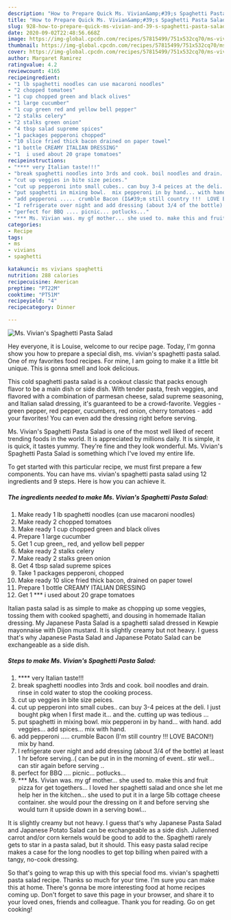 ```yaml
---
description: "How to Prepare Quick Ms. Vivian&amp;#39;s Spaghetti Pasta Salad"
title: "How to Prepare Quick Ms. Vivian&amp;#39;s Spaghetti Pasta Salad"
slug: 928-how-to-prepare-quick-ms-vivian-and-39-s-spaghetti-pasta-salad
date: 2020-09-02T22:48:56.668Z
image: https://img-global.cpcdn.com/recipes/57815499/751x532cq70/ms-vivians-spaghetti-pasta-salad-recipe-main-photo.jpg
thumbnail: https://img-global.cpcdn.com/recipes/57815499/751x532cq70/ms-vivians-spaghetti-pasta-salad-recipe-main-photo.jpg
cover: https://img-global.cpcdn.com/recipes/57815499/751x532cq70/ms-vivians-spaghetti-pasta-salad-recipe-main-photo.jpg
author: Margaret Ramirez
ratingvalue: 4.2
reviewcount: 4165
recipeingredient:
- "1 lb spaghetti noodles can use macaroni noodles"
- "2 chopped tomatoes"
- "1 cup chopped green and black olives"
- "1 large cucumber"
- "1 cup green red and yellow bell pepper"
- "2 stalks celery"
- "2 stalks green onion"
- "4 tbsp salad supreme spices"
- "1 packages pepperoni chopped"
- "10 slice fried thick bacon drained on paper towel"
- "1 bottle CREAMY ITALIAN DRESSING"
- "1  i used about 20 grape tomatoes"
recipeinstructions:
- "**** very Italian taste!!!"
- "break spaghetti noodles into 3rds and cook. boil noodles and drain.  rinse in cold water to stop the cooking process."
- "cut up veggies in bite size peices."
- "cut up pepperoni into small cubes.. can buy 3-4 peices at the deli.   I just bought pkg when I first made it... and the.  cutting up was tedious ..."
- "put spaghetti in mixing bowl.  mix pepperoni in by hand... with hand.  add veggies... add spices... mix with hand."
- "add pepperoni ..... crumble Bacon (I&#39;m still country !!!  LOVE BACON!!)  mix by hand."
- "I refrigerate over night and add dressing (about 3/4 of the bottle) at least 1 hr before serving..( can be put in in the morning of event.. stir well... can stir again before serving .."
- "perfect for BBQ .... picnic... potlucks..."
- "*** Ms. Vivian was. my gf mother... she used to. make this and fruit pizza for get togethers...  I loved her spaghetti salad and once she let me help her in the kitchen... she used to put it in a large 5lb cottage cheese container. she would pour the dressing on it and before serving she would turn it upside down in a serving bowl..."
categories:
- Recipe
tags:
- ms
- vivians
- spaghetti

katakunci: ms vivians spaghetti 
nutrition: 288 calories
recipecuisine: American
preptime: "PT22M"
cooktime: "PT51M"
recipeyield: "4"
recipecategory: Dinner

---
```



![Ms. Vivian&#39;s Spaghetti Pasta Salad](https://img-global.cpcdn.com/recipes/57815499/751x532cq70/ms-vivians-spaghetti-pasta-salad-recipe-main-photo.jpg)

Hey everyone, it is Louise, welcome to our recipe page. Today, I'm gonna show you how to prepare a special dish, ms. vivian&#39;s spaghetti pasta salad. One of my favorites food recipes. For mine, I am going to make it a little bit unique. This is gonna smell and look delicious.

This cold spaghetti pasta salad is a cookout classic that packs enough flavor to be a main dish or side dish. With tender pasta, fresh veggies, and flavored with a combination of parmesan cheese, salad supreme seasoning, and Italian salad dressing, it&#39;s guaranteed to be a crowd-favorite. Veggies - green pepper, red pepper, cucumbers, red onion, cherry tomatoes - add your favorites! You can even add the dressing right before serving.

Ms. Vivian&#39;s Spaghetti Pasta Salad is one of the most well liked of recent trending foods in the world. It is appreciated by millions daily. It is simple, it is quick, it tastes yummy. They're fine and they look wonderful. Ms. Vivian&#39;s Spaghetti Pasta Salad is something which I've loved my entire life.


To get started with this particular recipe, we must first prepare a few components. You can have ms. vivian&#39;s spaghetti pasta salad using 12 ingredients and 9 steps. Here is how you can achieve it.

<!--inarticleads1-->

##### The ingredients needed to make Ms. Vivian&#39;s Spaghetti Pasta Salad:

1. Make ready 1 lb spaghetti noodles (can use macaroni noodles)
1. Make ready 2 chopped tomatoes
1. Make ready 1 cup chopped green and black olives
1. Prepare 1 large cucumber
1. Get 1 cup green,, red, and yellow bell pepper
1. Make ready 2 stalks celery
1. Make ready 2 stalks green onion
1. Get 4 tbsp salad supreme spices
1. Take 1 packages pepperoni, chopped
1. Make ready 10 slice fried thick bacon, drained on paper towel
1. Prepare 1 bottle CREAMY ITALIAN DRESSING
1. Get 1 *** i used about 20 grape tomatoes


Italian pasta salad is as simple to make as chopping up some veggies, tossing them with cooked spaghetti, and dousing in homemade Italian dressing. My Japanese Pasta Salad is a spaghetti salad dressed in Kewpie mayonnaise with Dijon mustard. It is slightly creamy but not heavy. I guess that&#39;s why Japanese Pasta Salad and Japanese Potato Salad can be exchangeable as a side dish. 

<!--inarticleads2-->

##### Steps to make Ms. Vivian&#39;s Spaghetti Pasta Salad:

1. **** very Italian taste!!!
1. break spaghetti noodles into 3rds and cook. boil noodles and drain.  rinse in cold water to stop the cooking process.
1. cut up veggies in bite size peices.
1. cut up pepperoni into small cubes.. can buy 3-4 peices at the deli.   I just bought pkg when I first made it... and the.  cutting up was tedious ...
1. put spaghetti in mixing bowl.  mix pepperoni in by hand... with hand.  add veggies... add spices... mix with hand.
1. add pepperoni ..... crumble Bacon (I&#39;m still country !!!  LOVE BACON!!)  mix by hand.
1. I refrigerate over night and add dressing (about 3/4 of the bottle) at least 1 hr before serving..( can be put in in the morning of event.. stir well... can stir again before serving ..
1. perfect for BBQ .... picnic... potlucks...
1. *** Ms. Vivian was. my gf mother... she used to. make this and fruit pizza for get togethers...  I loved her spaghetti salad and once she let me help her in the kitchen... she used to put it in a large 5lb cottage cheese container. she would pour the dressing on it and before serving she would turn it upside down in a serving bowl...


It is slightly creamy but not heavy. I guess that&#39;s why Japanese Pasta Salad and Japanese Potato Salad can be exchangeable as a side dish. Julienned carrot and/or corn kernels would be good to add to the. Spaghetti rarely gets to star in a pasta salad, but it should. This easy pasta salad recipe makes a case for the long noodles to get top billing when paired with a tangy, no-cook dressing. 

So that's going to wrap this up with this special food ms. vivian&#39;s spaghetti pasta salad recipe. Thanks so much for your time. I'm sure you can make this at home. There's gonna be more interesting food at home recipes coming up. Don't forget to save this page in your browser, and share it to your loved ones, friends and colleague. Thank you for reading. Go on get cooking!
